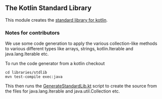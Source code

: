 ## The Kotlin Standard Library

This module creates the [standard library for kotlin](http://jetbrains.github.com/kotlin/versions/snapshot/apidocs/index.html).

### Notes for contributors

We use some code generation to apply the various collection-like methods to various different types like arrays, strings, kotlin.Iterable and java.lang.Iterable etc.

To run the code generator from a kotlin checkout

    cd libraries/stdlib
    mvn test-compile exec:java

This then runs the [GenerateStandardLib.kt](https://github.com/JetBrains/kotlin/blob/master/libraries/stdlib/test/GenerateStandardLib.kt) script to create the source from the files for java.lang.Iterable<T> and java.util.Collection etc.